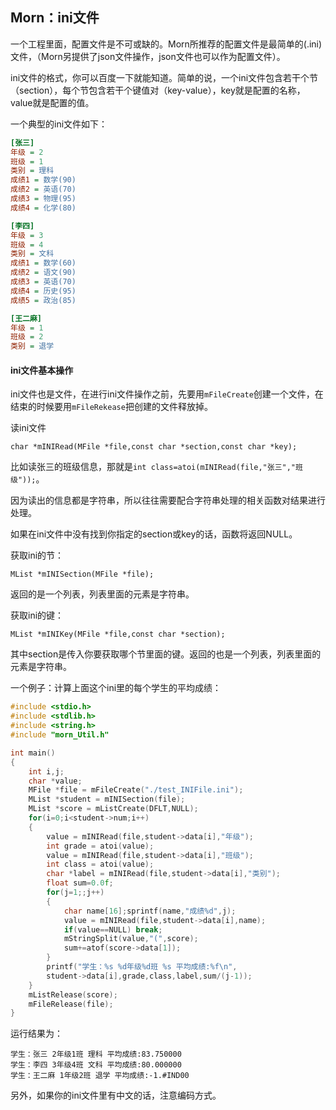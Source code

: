 ## Morn：ini文件

一个工程里面，配置文件是不可或缺的。Morn所推荐的配置文件是最简单的(.ini)文件，（Morn另提供了json文件操作，json文件也可以作为配置文件）。

ini文件的格式，你可以百度一下就能知道。简单的说，一个ini文件包含若干个节（section），每个节包含若干个键值对（key-value），key就是配置的名称，value就是配置的值。

一个典型的ini文件如下：

```ini
[张三]
年级 = 2
班级 = 1
类别 = 理科
成绩1 = 数学(90)
成绩2 = 英语(70)
成绩3 = 物理(95)
成绩4 = 化学(80)

[李四]
年级 = 3
班级 = 4
类别 = 文科
成绩1 = 数学(60)
成绩2 = 语文(90)
成绩3 = 英语(70)
成绩4 = 历史(95)
成绩5 = 政治(85)

[王二麻]
年级 = 1
班级 = 2
类别 = 退学
```



#### ini文件基本操作

ini文件也是文件，在进行ini文件操作之前，先要用`mFileCreate`创建一个文件，在结束的时候要用`mFileRekease`把创建的文件释放掉。

读ini文件

```
char *mINIRead(MFile *file,const char *section,const char *key);
```

比如读张三的班级信息，那就是`int class=atoi(mINIRead(file,"张三","班级"));`。

因为读出的信息都是字符串，所以往往需要配合字符串处理的相关函数对结果进行处理。

如果在ini文件中没有找到你指定的section或key的话，函数将返回NULL。



获取ini的节：

```
MList *mINISection(MFile *file);
```

返回的是一个列表，列表里面的元素是字符串。



获取ini的键：

```
MList *mINIKey(MFile *file,const char *section);
```

其中section是传入你要获取哪个节里面的键。返回的也是一个列表，列表里面的元素是字符串。



一个例子：计算上面这个ini里的每个学生的平均成绩：

```c
#include <stdio.h>
#include <stdlib.h>
#include <string.h>
#include "morn_Util.h"

int main()
{
    int i,j;
    char *value;
    MFile *file = mFileCreate("./test_INIFile.ini");
    MList *student = mINISection(file);
    MList *score = mListCreate(DFLT,NULL);
    for(i=0;i<student->num;i++)
    {
        value = mINIRead(file,student->data[i],"年级");
        int grade = atoi(value);
        value = mINIRead(file,student->data[i],"班级");
        int class = atoi(value);
        char *label = mINIRead(file,student->data[i],"类别");
        float sum=0.0f;
        for(j=1;;j++)
        {
            char name[16];sprintf(name,"成绩%d",j);
            value = mINIRead(file,student->data[i],name);
            if(value==NULL) break;
            mStringSplit(value,"(",score);
            sum+=atof(score->data[1]);
        }
        printf("学生：%s %d年级%d班 %s 平均成绩:%f\n",
        student->data[i],grade,class,label,sum/(j-1));
    }
    mListRelease(score);
    mFileRelease(file);
}
```

运行结果为：

```
学生：张三 2年级1班 理科 平均成绩:83.750000
学生：李四 3年级4班 文科 平均成绩:80.000000
学生：王二麻 1年级2班 退学 平均成绩:-1.#IND00
```



另外，如果你的ini文件里有中文的话，注意编码方式。



